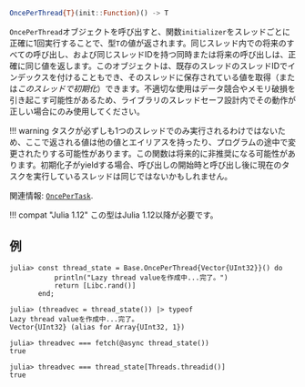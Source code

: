 ```julia
OncePerThread{T}(init::Function)() -> T
```

`OncePerThread`オブジェクトを呼び出すと、関数`initializer`をスレッドごとに正確に1回実行することで、型`T`の値が返されます。同じスレッド内での将来のすべての呼び出し、および同じスレッドIDを持つ同時または将来の呼び出しは、正確に同じ値を返します。このオブジェクトは、既存のスレッドのスレッドIDでインデックスを付けることもでき、そのスレッドに保存されている値を取得（または*このスレッドで初期化*）できます。不適切な使用はデータ競合やメモリ破損を引き起こす可能性があるため、ライブラリのスレッドセーフ設計内でその動作が正しい場合にのみ使用してください。

!!! warning
    タスクが必ずしも1つのスレッドでのみ実行されるわけではないため、ここで返される値は他の値とエイリアスを持ったり、プログラムの途中で変更されたりする可能性があります。この関数は将来的に非推奨になる可能性があります。初期化子がyieldする場合、呼び出しの開始時と呼び出し後に現在のタスクを実行しているスレッドは同じではないかもしれません。


関連情報: [`OncePerTask`](@ref).

!!! compat "Julia 1.12"
    この型はJulia 1.12以降が必要です。


## 例

```jldoctest
julia> const thread_state = Base.OncePerThread{Vector{UInt32}}() do
           println("Lazy thread valueを作成中...完了。")
           return [Libc.rand()]
       end;

julia> (threadvec = thread_state()) |> typeof
Lazy thread valueを作成中...完了。
Vector{UInt32} (alias for Array{UInt32, 1})

julia> threadvec === fetch(@async thread_state())
true

julia> threadvec === thread_state[Threads.threadid()]
true
```
